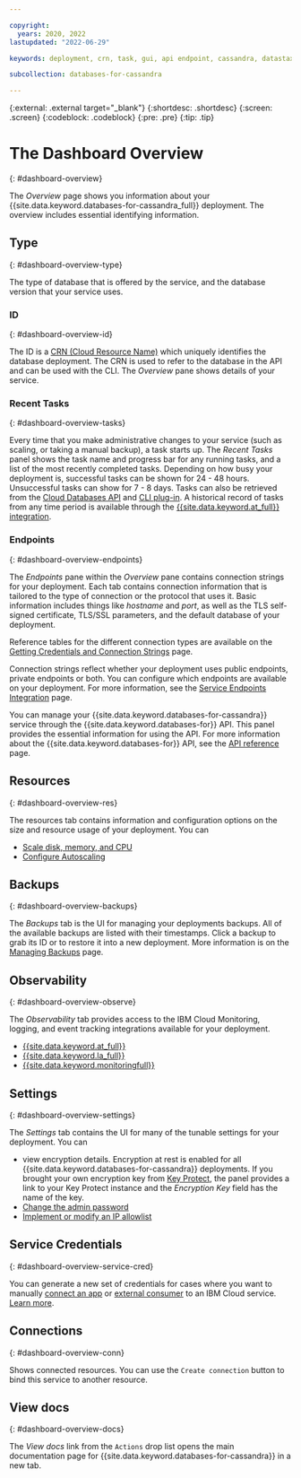 ```yaml
---

copyright:
  years: 2020, 2022
lastupdated: "2022-06-29"

keywords: deployment, crn, task, gui, api endpoint, cassandra, datastax, dse, datastax dashboard, cassandra dashboard

subcollection: databases-for-cassandra

---
```


{:external: .external target="_blank"}
{:shortdesc: .shortdesc}
{:screen: .screen}
{:codeblock: .codeblock}
{:pre: .pre}
{:tip: .tip}

# The Dashboard Overview
{: #dashboard-overview}

The _Overview_ page shows you information about your {{site.data.keyword.databases-for-cassandra_full}} deployment. The overview includes essential identifying information.

## Type
{: #dashboard-overview-type}

The type of database that is offered by the service, and the database version that your service uses.

### ID
{: #dashboard-overview-id}

The ID is a [CRN (Cloud Resource Name)](/docs/account?topic=account-crn) which uniquely identifies the database deployment. The CRN is used to refer to the database in the API and can be used with the CLI. The _Overview_ pane shows details of your service.

### Recent Tasks
{: #dashboard-overview-tasks}

Every time that you make administrative changes to your service (such as scaling, or taking a manual backup), a task starts up. The _Recent Tasks_ panel shows the task name and progress bar for any running tasks, and a list of the most recently completed tasks. Depending on how busy your deployment is, successful tasks can be shown for 24 - 48 hours. Unsuccessful tasks can show for 7 - 8 days. Tasks can also be retrieved from the [Cloud Databases API](https://cloud.ibm.com/apidocs/cloud-databases-api#get-currently-running-tasks-on-a-deployment) and [CLI plug-in](https://cloud.ibm.com/docs/databases-cli-plugin?topic=databases-cli-plugin-cdb-reference#deployment-tasks-list). A historical record of tasks from any time period is available through the [{{site.data.keyword.at_full}} integration](/docs/databases-for-cassandra?topic=cloud-databases-activity-tracker).

### Endpoints
{: #dashboard-overview-endpoints}

The _Endpoints_ pane within the _Overview_ pane contains connection strings for your deployment. Each tab contains connection information that is tailored to the type of connection or the protocol that uses it. Basic information includes things like _hostname_ and _port_, as well as the TLS self-signed certificate, TLS/SSL parameters, and the default database of your deployment.

Reference tables for the different connection types are available on the [Getting Credentials and Connection Strings](/docs/databases-for-cassandra?topic=databases-for-cassandra-connection-strings) page.

Connection strings reflect whether your deployment uses public endpoints, private endpoints or both. You can configure which endpoints are available on your deployment. For more information, see the [Service Endpoints Integration](/docs/databases-for-cassandra?topic=cloud-databases-service-endpoints) page.

You can manage your {{site.data.keyword.databases-for-cassandra}} service through the {{site.data.keyword.databases-for}} API. This panel provides the essential information for using the API. For more information about the {{site.data.keyword.databases-for}} API, see the [API reference](https://{DomainName}/apidocs/cloud-databases-api) page.

## Resources
{: #dashboard-overview-res}

The resources tab contains information and configuration options on the size and resource usage of your deployment. You can 
- [Scale disk, memory, and CPU](/docs/databases-for-cassandra?topic=databases-for-cassandra-resources-scaling)
- [Configure Autoscaling](/docs/databases-for-cassandra?topic=databases-for-cassandra-autoscaling)

## Backups
{: #dashboard-overview-backups}

The _Backups_ tab is the UI for managing your deployments backups. All of the available backups are listed with their timestamps. Click a backup to grab its ID or to restore it into a new deployment. More information is on the [Managing Backups](/docs/databases-for-cassandra?topic=cloud-databases-dashboard-backups) page.

## Observability
{: #dashboard-overview-observe}

The _Observability_ tab provides access to the IBM Cloud Monitoring, logging, and event tracking integrations available for your deployment. 
- [{{site.data.keyword.at_full}}](/docs/databases-for-cassandra?topic=cloud-databases-activity-tracker)
- [{{site.data.keyword.la_full}}](/docs/databases-for-cassandra?topic=cloud-databases-logging)
- [{{site.data.keyword.monitoringfull}}](/docs/databases-for-cassandra?topic=databases-for-cassandra-monitoring)

## Settings
{: #dashboard-overview-settings}

The _Settings_ tab contains the UI for many of the tunable settings for your deployment. You can 
- view encryption details. Encryption at rest is enabled for all {{site.data.keyword.databases-for-cassandra}} deployments. If you brought your own encryption key from [Key Protect](/docs/databases-for-cassandra?topic=cloud-databases-key-protect), the panel provides a link to your Key Protect instance and the _Encryption Key_ field has the name of the key.
- [Change the admin password](/docs/databases-for-cassandra?topic=databases-for-cassandra-admin-password)
- [Implement or modify an IP allowlist](/docs/databases-for-cassandra?topic=cloud-databases-allowlisting)

## Service Credentials
{: #dashboard-overview-service-cred}

You can generate a new set of credentials for cases where you want to manually [connect an app](/docs/databases-for-cassandra?topic=databases-for-cassandra-ibmcloud-app) or [external consumer](/docs/databases-for-cassandra?topic=databases-for-cassandra-external-app) to an IBM Cloud service. [Learn more](/docs/account?topic=account-service_credentials).

## Connections
{: #dashboard-overview-conn}

Shows connected resources. You can use the `Create connection` button to bind this service to another resource.

## View docs
{: #dashboard-overview-docs}

The _View docs_ link from the `Actions` drop list opens the main documentation page for {{site.data.keyword.databases-for-cassandra}} in a new tab.
